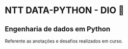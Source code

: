 # NTT DATA-PYTHON - DIO 📎
## Engenharia de dados em Python 
Referente as anotações e desafios realizados em curso.
